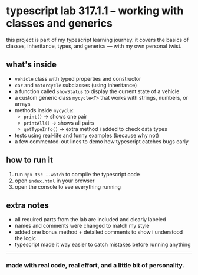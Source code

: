 # typescript lab 317.1.1 – working with classes and generics

this project is part of my typescript learning journey. it covers the basics of classes, inheritance, types, and generics — with my own personal twist.

##  what's inside

- `vehicle` class with typed properties and constructor
- `car` and `motorcycle` subclasses (using inheritance)
- a function called `showStatus` to display the current state of a vehicle
- a custom generic class `mycycle<T>` that works with strings, numbers, or arrays
- methods inside `mycycle`:  
  - `print()` → shows one pair  
  - `printAll()` → shows all pairs  
  - `getTypeInfo()` → extra method i added to check data types
- tests using real-life and funny examples (because why not)
- a few commented-out lines to demo how typescript catches bugs early

##  how to run it

1. run `npx tsc --watch` to compile the typescript code
2. open `index.html` in your browser
3. open the console to see everything running

##  extra notes

- all required parts from the lab are included and clearly labeled
- names and comments were changed to match my style
- added one bonus method + detailed comments to show i understood the logic
- typescript made it way easier to catch mistakes before running anything

---

###  made with real code, real effort, and a little bit of personality.
